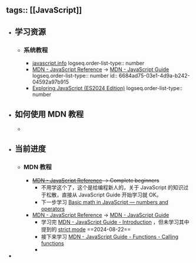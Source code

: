 tags:: [[JavaScript]]
---

- ## 学习资源
	- ### 系统教程
		- [javascript.info](https://zh.javascript.info/)
		  logseq.order-list-type:: number
		- [MDN - JavaScript Reference](https://developer.mozilla.org/en-US/docs/Web/JavaScript) -> [MDN - JavaScript Guide](https://developer.mozilla.org/en-US/docs/Learn/JavaScript)
		  logseq.order-list-type:: number
		  id:: 6684ad75-03e1-4d9a-b242-04592a97b915
		- [Exploring JavaScript (ES2024 Edition)](https://exploringjs.com/js/book/index.html)
		  logseq.order-list-type:: number
- ## 如何使用 MDN 教程
	-
- ## 当前进度
	- ### MDN 教程
		- ~~[MDN - JavaScript Reference](https://developer.mozilla.org/en-US/docs/Web/JavaScript) -> Complete beginners~~
			- 不用学这个了，这个是给编程新人的，关于 JavaScript 的知识过于松散，直接从 JavaScript Guide 开始学习就 OK。
			- 下一步学习 [Basic math in JavaScript — numbers and operators](https://developer.mozilla.org/en-US/docs/Learn/JavaScript/First_steps/Math)
		- [MDN - JavaScript Reference](https://developer.mozilla.org/en-US/docs/Web/JavaScript) -> [MDN - JavaScript Guide](https://developer.mozilla.org/en-US/docs/Learn/JavaScript)
			- 学习完 [MDN - JavaScript Guide - Introduction](https://developer.mozilla.org/en-US/docs/Web/JavaScript/Guide/Introduction) ，但未学习其中提到的 [strict mode](https://developer.mozilla.org/en-US/docs/Web/JavaScript/Reference/Strict_mode) ==2024-08-22==
			- 接下来学习 [MDN - JavaScript Guide - Functions - Calling functions](https://developer.mozilla.org/en-US/docs/Web/JavaScript/Guide/Functions#calling_functions)
			-
-